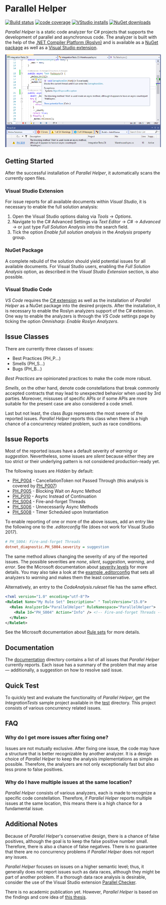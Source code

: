 # Parallel Helper

[![Build status](https://ci.appveyor.com/api/projects/status/dbx476y4pegy8k9t/branch/master?svg=true)](https://ci.appveyor.com/project/camrein/parallelhelper/branch/master)
[![code coverage](https://codecov.io/gh/Concurrency-Lab/ParallelHelper/branch/master/graph/badge.svg)](https://codecov.io/gh/Concurrency-Lab/ParallelHelper/branch/master)
[![VStudio installs](https://img.shields.io/visual-studio-marketplace/i/camrein.ParallelHelper?label=vstudio%20installs)](https://marketplace.visualstudio.com/items?itemName=camrein.ParallelHelper)
[![NuGet downloads](https://img.shields.io/nuget/dt/ParallelHelper?label=nuget%20downloads)](https://www.nuget.org/packages/ParallelHelper/)


*Parallel Helper* is a static code analyzer for C# projects that supports the development of parallel and asynchronous code. The analyzer is built with the help of the [.NET Compiler Platform (Roslyn)](https://github.com/dotnet/roslyn) and is available as a [NuGet package](https://www.nuget.org/packages/ParallelHelper/) as well as a [Visual Studio extension](https://marketplace.visualstudio.com/items?itemName=camrein.ParallelHelper).

![Screenshot](screenshot.png)

## Getting Started

After the successful installation of *Parallel Helper*, it automatically scans the currently open files.

### Visual Studio Extension

For issue reports for all available documents within *Visual Studio*, it is necessary to enable the full solution analysis:

1. Open the Visual Studio options dialog via *Tools* -> *Options*.
2. Navigate to the C# Advanced Settings via *Text Editor* -> *C#* -> *Advanced* -> or just type *Full Solution Analysis* into the search field.
3. Tick the option *Enable full solution analysis* in the *Analysis* property group.

### NuGet Package

A complete rebuild of the solution should yield potential issues for all available documents. For Visual Studio users, enabling the *Full Solution Analysis* option, as described in the *Visual Studio Extension* section, is also possible.

### Visual Studio Code

*VS Code* requires the [C# extension](https://marketplace.visualstudio.com/items?itemName=ms-vscode.csharp) as well as the installation of *Parallel Helper* as a NuGet package into the desired projects. After the installation, it is necessary to enable the Roslyn analyzers support of the C# extension. One way to enable the analyzers is through the *VS Code* settings page by ticking the option *Omnisharp: Enable Roslyn Analyzers*.

## Issue Classes

There are currently three classes of issues:

- Best Practices (PH_P...)
- Smells (PH_S...)
- Bugs (PH_B...)

*Best Practices* are opinionated practices to make the code more robust.

*Smells*, on the other hand, denote code constellations that break commonly accepted contracts that may lead to unexpected behavior when used by 3rd parties. Moreover, missuses of specific APIs or if some APIs are more suitable for the present case are also considered a code smell.

Last but not least, the class *Bugs* represents the most severe of the reported issues. *Parallel Helper* reports this class when there is a high chance of a concurrency related problem, such as race conditions.

## Issue Reports

Most of the reported issues have a default severity of *warning* or *suggestion*. Nevertheless, some issues are *silent* because either they are too strict or their underlying pattern is not considered production-ready yet.

The following issues are *Hidden* by default:

- [PH_P004](doc/analyzers/PH_P004.md) - CancellationToken not Passed Through (this analysis is covered by [PH_P007](doc/analyzers/PH_P007.md))
- [PH_P005](doc/analyzers/PH_P005.md) - Blocking Wait on Async Method
- [PH_P010](doc/analyzers/PH_P010.md) - Async Instead of Continuation
- [PH_S004](doc/analyzers/PH_S004.md) - Fire-and-forget Threads
- [PH_S006](doc/analyzers/PH_S006.md) - Unnecessarily Async Methods
- [PH_S008](doc/analyzers/PH_S008.md) - Timer Scheduled upon Instantiation

To enable reporting of one or more of the above issues, add an entry like the following one to the *.editorconfig* file (does not work for Visual Studio 2017).

```ini
# PH_S004: Fire-and-forget Threads
dotnet_diagnostic.PH_S004.severity = suggestion
```

The same method allows changing the severity of any of the reported issues. The possible severities are *none*, *silent*, *suggestion*, *warning*, and *error*. See the Microsoft documentation about [severity levels](https://docs.microsoft.com/en-us/visualstudio/ide/editorconfig-language-conventions?view=vs-2019#severity-levels) for more details. You may also take a look at the [example .editorconfig](reportall.editorconfig) that sets all analyzers to *warning* and makes them the least conservative.

Alternatively, an entry to the *CodeAnalysis.ruleset* file has the same effect.

```xml
<?xml version="1.0" encoding="utf-8"?>
<RuleSet Name="My Rule Set" Description=" " ToolsVersion="15.0">
  <Rules AnalyzerId="ParallelHelper" RuleNamespace="ParallelHelper">
    <Rule Id="PH_S004" Action="Info" /> <!-- Fire-and-forget Threads -->
  </Rules>
</RuleSet>
```

See the Microsoft documentation about [Rule sets](https://docs.microsoft.com/en-us/visualstudio/code-quality/using-rule-sets-to-group-code-analysis-rules?view=vs-2019) for more details.

## Documentation

The [documentation](doc/analyzers/) directory contains a list of all issues that *Parallel Helper* currently reports. Each issue has a summary of the problem that may arise — additionally, a suggestion on how to resolve said issue.

## Quick Test

To quickly test and evaluate the functionality of *Parallel Helper*, get the *IntegrationTests* sample project available in the [test](test/) directory. This project consists of various concurrency related issues.

## FAQ

### Why do I get more issues after fixing one?

Issues are not mutually exclusive. After fixing one issue, the code may have a structure that is better recognizable by another analyzer. It is a design choice of *Parallel Helper* to keep the analysis implementations as simple as possible. Therefore, the analyzers are not only exceptionally fast but also less prone to false positives.

### Why do I have multiple issues at the same location?

*Parallel Helper* consists of various analyzers, each is made to recognize a specific code constellation. Therefore, if *Parallel Helper* reports multiple issues at the same location, this means there is a high chance for a fundamental issue.

## Additional Notes

Because of *Parallel Helper*'s conservative design, there is a chance of false positives, although the goal is to keep the false positive number small. Therefore, there is also a chance of false negatives. There is no guarantee that there are no concurrency problems if *Parallel Helper* does not report any issues.

*Parallel Helper* focuses on issues on a higher semantic level; thus, it generally does not report issues such as data races, although they might be part of another problem. If a thorough data race analysis is desirable, consider the use of the Visual Studio extension [Parallel Checker](https://marketplace.visualstudio.com/items?itemName=LBHSR.HSRParallelCheckerforC7VS2017).

There is no academic publication yet. However, *Parallel Helper* is based on the findings and core idea of [this thesis](https://eprints.ost.ch/id/eprint/953/).
